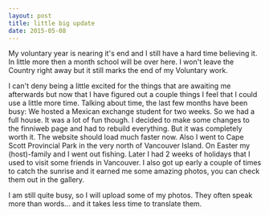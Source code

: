 ```yaml
---
layout: post
title: little big update
date: 2015-05-08
---
```


My voluntary year is nearing it's end and I still have a hard time believing it. In little more then a month school will be over here. I won't leave the Country right away but it still marks the end of my Voluntary work. 

<!--more-->

I can't deny being a little excited for the things that are awaiting me afterwards but now that I have figured out a couple things I feel that I could use a little more time. 
Talking about time, the last few months have been busy:
We hosted a Mexican exchange student for two weeks. So we had a full house. It was a lot of fun though.
I decided to make some changes to the finniweb page and  had to rebuild everything. But it was completely worth it. The website should load much faster now.
Also I went to Cape Scott Provincial Park in the very north of Vancouver Island.
On Easter my (host)-family and I went out fishing. 
Later I had 2 weeks of holidays that I used to visit some friends in Vancouver.
I also got up early a couple of times to catch the sunrise and it earned me some amazing photos, you can check them out in the gallery.

I am still quite busy, so I will upload some of my photos. They often speak more than words... and it takes less time to translate them.